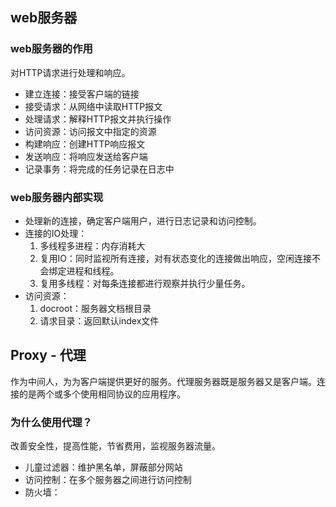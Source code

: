 ## web服务器

### web服务器的作用

对HTTP请求进行处理和响应。

- 建立连接：接受客户端的链接
- 接受请求：从网络中读取HTTP报文
- 处理请求：解释HTTP报文并执行操作
- 访问资源：访问报文中指定的资源
- 构建响应：创建HTTP响应报文
- 发送响应：将响应发送给客户端
- 记录事务：将完成的任务记录在日志中

### web服务器内部实现

- 处理新的连接，确定客户端用户，进行日志记录和访问控制。
- 连接的IO处理：
  1. 多线程多进程：内存消耗大
  2. 复用IO：同时监视所有连接，对有状态变化的连接做出响应，空闲连接不会绑定进程和线程。
  3. 复用多线程：对每条连接都进行观察并执行少量任务。
- 访问资源：
  1. docroot：服务器文档根目录
  2. 请求目录：返回默认index文件



## Proxy - 代理

作为中间人，为为客户端提供更好的服务。代理服务器既是服务器又是客户端。连接的是两个或多个使用相同协议的应用程序。

### 为什么使用代理？

改善安全性，提高性能，节省费用，监视服务器流量。

- 儿童过滤器：维护黑名单，屏蔽部分网站
- 访问控制：在多个服务器之间进行访问控制
- 防火墙：

